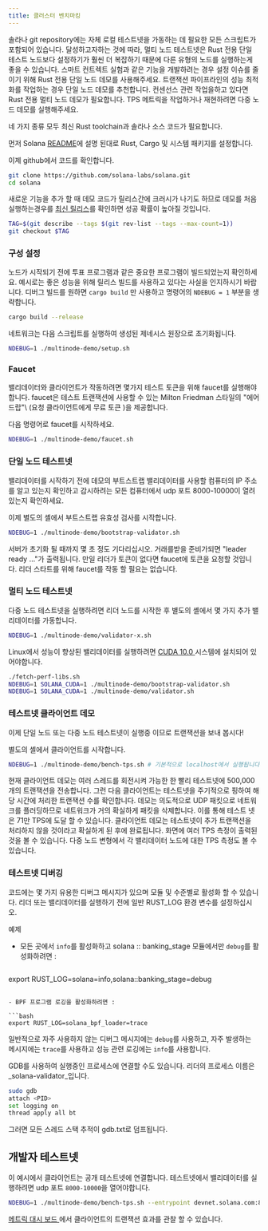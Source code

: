 ```yaml
---
title: 클러스터 벤치마킹
---
```


솔라나 git repository에는 자체 로컬 테스트넷을 가동하는 데 필요한 모든 스크립트가 포함되어 있습니다. 달성하고자하는 것에 따라, 멀티 노드 테스트넷은 Rust 전용 단일 테스트 노드보다 설정하기가 훨씬 더 복잡하기 때문에 다른  유형의 노드를 실행하는게 좋을 수 있습니다. 스마트 컨트렉트 실험과 같은 기능을 개발하려는 경우 설정 이슈를 줄이기 위해 Rust 전용 단일 노드 데모를 사용해주세요. 트랜잭션 파이프라인의 성능 최적화를 작업하는 경우 단일 노드 데모를 추천합니다. 컨센선스 관련 작업을하고 있다면 Rust 전용 멀티 노드 데모가 필요합니다. TPS 메트릭을 작업하거나 재현하려면 다중 노드 데모를 실행해주세요.

네 가지 종류 모두 최신 Rust toolchain과 솔라나 소스 코드가 필요합니다.

먼저 Solana [ README](https://github.com/solana-labs/solana#1-install-rustc-cargo-and-rustfmt)에 설명 된대로 Rust, Cargo 및 시스템 패키지를 설정합니다.

이제 github에서 코드를 확인합니다.

```bash
git clone https://github.com/solana-labs/solana.git
cd solana
```

새로운 기능을 추가 할 때 데모 코드가 릴리스간에 크러시가 나기도 하므로 데모를 처음 실행하는경우를 [최신 릴리스](https://github.com/solana-labs/solana/releases)를 확인하면 성공 확률이 높아질 것입니다.

```bash
TAG=$(git describe --tags $(git rev-list --tags --max-count=1))
git checkout $TAG
```

### 구성 설정

노드가 시작되기 전에 투표 프로그램과 같은 중요한 프로그램이 빌드되었는지 확인하세요. 예시로는 좋은 성능을 위해 릴리스 빌드를 사용하고 있다는 사실을 인지하시기 바랍니다. 디버그 빌드를 원하면 `cargo build` 만 사용하고 명령어의 `NDEBUG = 1` 부분을 생략합니다.

```bash
cargo build --release
```

네트워크는 다음 스크립트를 실행하여 생성된 제네시스 원장으로 초기화됩니다.

```bash
NDEBUG=1 ./multinode-demo/setup.sh
```

### Faucet

밸리데이터와 클라이언트가 작동하려면 몇가지 테스트 토큰을 위해 faucet를 실행해야합니다. faucet은 테스트 트랜잭션에 사용할 수 있는 Milton Friedman 스타일의 "에어 드랍"\ (요청 클라이언트에게 무료 토큰 \)을 제공합니다.

다음 명령어로 faucet를 시작하세요.

```bash
NDEBUG=1 ./multinode-demo/faucet.sh
```

### 단일 노드 테스트넷

밸리데이터를 시작하기 전에 데모의 부트스트랩 밸리데이터를 사용할 컴퓨터의 IP 주소를 알고 있는지 확인하고 감시하려는 모든 컴퓨터에서 udp 포트 8000-10000이 열려 있는지 확인하세요.

이제 별도의 셸에서 부트스트랩 유효성 검사를 시작합니다.

```bash
NDEBUG=1 ./multinode-demo/bootstrap-validator.sh
```

서버가 초기화 될 때까지 몇 초 정도 기다리십시오. 거래를받을 준비가되면 "leader ready ..."가 출력됩니다. 만일 리더가 토큰이 없다면 faucet에 토큰을 요청할 것입니다. 리더 스타트를 위해 faucet를 작동 할 필요는 없습니다.

### 멀티 노드 테스트넷

다중 노드 테스트넷을 실행하려면 리더 노드를 시작한 후 별도의 셸에서 몇 가지 추가 밸리데이터를 가동합니다.

```bash
NDEBUG=1 ./multinode-demo/validator-x.sh
```

Linux에서 성능이 향상된 밸리데이터를 실행하려면 [ CUDA 10.0 ](https://developer.nvidia.com/cuda-downloads)시스템에 설치되어 있어야합니다.

```bash
./fetch-perf-libs.sh
NDEBUG=1 SOLANA_CUDA=1 ./multinode-demo/bootstrap-validator.sh
NDEBUG=1 SOLANA_CUDA=1 ./multinode-demo/validator.sh
```

### 테스트넷 클라이언트 데모

이제 단일 노드 또는 다중 노드 테스트넷이 실행중 이므로 트랜잭션을 보내 봅시다!

별도의 셸에서 클라이언트를 시작합니다.

```bash
NDEBUG=1 ./multinode-demo/bench-tps.sh # 기본적으로 localhost에서 실행됩니다.
```

현재 클라이언트 데모는 여러 스레드를 회전시켜 가능한 한 빨리 테스트넷에 500,000 개의 트랜잭션을 전송합니다. 그런 다음 클라이언트는 테스트넷을 주기적으로 핑하여 해당 시간에 처리한 트랜잭션 수를 확인합니다. 데모는 의도적으로 UDP 패킷으로 네트워크를 플러딩하므로 네트워크가 거의 확실하게 패킷을 삭제합니다. 이를 통해 테스트 넷은 71만 TPS에 도달 할 수 있습니다. 클라이언트 데모는 테스트넷이 추가 트랜잭션을 처리하지 않을 것이라고 확실하게 된 후에 완료됩니다. 화면에 여러 TPS 측정이 출력된 것을 볼 수 있습니다. 다중 노드 변형에서 각 밸리데이터 노드에 대한 TPS 측정도 볼 수 있습니다.

### 테스트넷 디버깅

코드에는 몇 가지 유용한 디버그 메시지가 있으며 모듈 및 수준별로 활성화 할 수 있습니다. 리더 또는 밸리데이터를 실행하기 전에 일반 RUST_LOG 환경 변수를 설정하십시오.

예제

- 모든 곳에서 `info`를 활성화하고 solana :: banking_stage 모듈에서만 `debug`를 활성화하려면 :

  ```bash
export RUST_LOG=solana=info,solana::banking_stage=debug
  ```

- BPF 프로그램 로깅을 활성화하려면 :

  ```bash
export RUST_LOG=solana_bpf_loader=trace
  ```

일반적으로 자주 사용하지 않는 디버그 메시지에는 `debug`를 사용하고, 자주 발생하는 메시지에는 `trace`를 사용하고 성능 관련 로깅에는 `info`를 사용합니다.

GDB를 사용하여 실행중인 프로세스에 연결할 수도 있습니다. 리더의 프로세스 이름은 _solana-validator_입니다.

```bash
sudo gdb
attach <PID>
set logging on
thread apply all bt
```

그러면 모든 스레드 스택 추적이 gdb.txt로 덤프됩니다.

## 개발자 테스트넷

이 예시에서 클라이언트는 공개 테스트넷에 연결합니다. 테스트넷에서 밸리데이터를 실행하려면 udp 포트 `8000-10000`을 열어야합니다.

```bash
NDEBUG=1 ./multinode-demo/bench-tps.sh --entrypoint devnet.solana.com:8001 --faucet devnet.solana.com:9900 --duration 60 --tx_count 50
```

[ 메트릭 대시 보드 ](https://metrics.solana.com:3000/d/monitor/cluster-telemetry?var-testnet=devnet)에서 클라이언트의 트랜잭션 효과를 관찰 할 수 있습니다.
